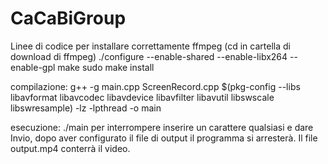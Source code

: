 # CaCaBiGroup

Linee di codice per installare correttamente ffmpeg (cd in cartella di download di ffmpeg)
./configure --enable-shared --enable-libx264 --enable-gpl
make
sudo make install

compilazione:
g++ -g main.cpp ScreenRecord.cpp $(pkg-config --libs libavformat libavcodec libavdevice libavfilter libavutil libswscale libswresample) -lz -lpthread -o main


esecuzione:
./main
per interrompere inserire un carattere qualsiasi e dare Invio, dopo aver configurato il file di output il programma si arresterà.
Il file output.mp4 conterrà il video.
